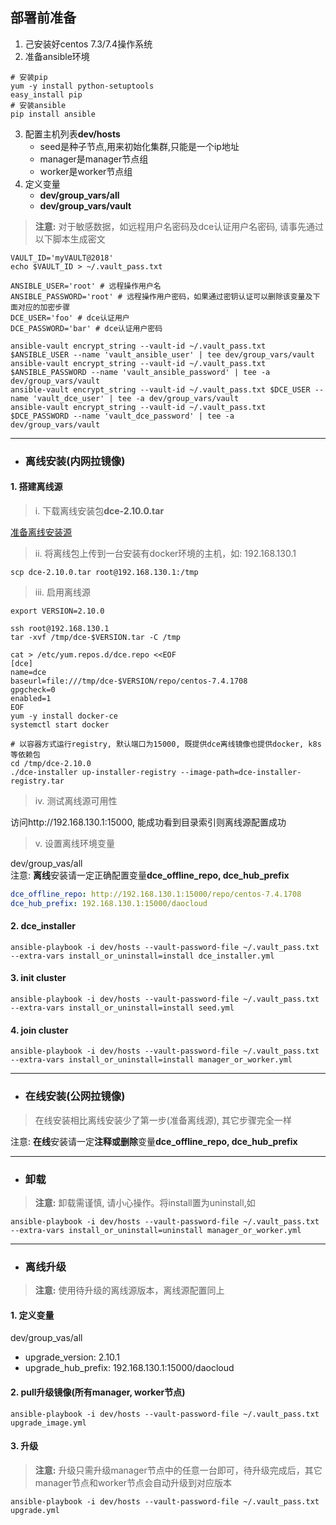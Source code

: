 ## 部署前准备 ##
1. 己安装好centos 7.3/7.4操作系统
2. 准备ansible环境

``` shell
# 安装pip
yum -y install python-setuptools
easy_install pip
# 安装ansible
pip install ansible
```

3.  配置主机列表**dev/hosts**  
	- seed是种子节点,用来初始化集群,只能是一个ip地址
	- manager是manager节点组
	- worker是worker节点组
4.  定义变量
	- **dev/group_vars/all**
	- **dev/group_vars/vault**
> **注意:** 对于敏感数据，如远程用户名密码及dce认证用户名密码, 请事先通过以下脚本生成密文
``` shell
VAULT_ID='myVAULT@2018'
echo $VAULT_ID > ~/.vault_pass.txt

ANSIBLE_USER='root' # 远程操作用户名
ANSIBLE_PASSWORD='root' # 远程操作用户密码，如果通过密钥认证可以删除该变量及下面对应的加密步骤
DCE_USER='foo' # dce认证用户
DCE_PASSWORD='bar' # dce认证用户密码

ansible-vault encrypt_string --vault-id ~/.vault_pass.txt $ANSIBLE_USER --name 'vault_ansible_user' | tee dev/group_vars/vault
ansible-vault encrypt_string --vault-id ~/.vault_pass.txt $ANSIBLE_PASSWORD --name 'vault_ansible_password' | tee -a dev/group_vars/vault
ansible-vault encrypt_string --vault-id ~/.vault_pass.txt $DCE_USER --name 'vault_dce_user' | tee -a dev/group_vars/vault
ansible-vault encrypt_string --vault-id ~/.vault_pass.txt $DCE_PASSWORD --name 'vault_dce_password' | tee -a dev/group_vars/vault
```

-------------------------------------------------------------------------------


- ### 离线安装(内网拉镜像) ###

#### 1. 搭建离线源 ####
> i. 下载离线安装包**dce-2.10.0.tar**  

[准备离线安装源](http://guide.daocloud.io/dce-v2.10/离线安装控制节点-13871615.html)  

> ii. 将离线包上传到一台安装有docker环境的主机，如: 192.168.130.1

``` shell
scp dce-2.10.0.tar root@192.168.130.1:/tmp
```

> iii. 启用离线源
```shell
export VERSION=2.10.0

ssh root@192.168.130.1
tar -xvf /tmp/dce-$VERSION.tar -C /tmp

cat > /etc/yum.repos.d/dce.repo <<EOF
[dce]
name=dce
baseurl=file:///tmp/dce-$VERSION/repo/centos-7.4.1708
gpgcheck=0
enabled=1
EOF
yum -y install docker-ce
systemctl start docker

# 以容器方式运行registry, 默认端口为15000, 既提供dce离线镜像也提供docker, k8s等依赖包
cd /tmp/dce-2.10.0
./dce-installer up-installer-registry --image-path=dce-installer-registry.tar
```
> iv. 测试离线源可用性

访问http://192.168.130.1:15000, 能成功看到目录索引则离线源配置成功

> v. 设置离线环境变量

dev/group_vas/all  
注意: **离线**安装请一定正确配置变量**dce_offline_repo, dce_hub_prefix**
``` yaml
dce_offline_repo: http://192.168.130.1:15000/repo/centos-7.4.1708
dce_hub_prefix: 192.168.130.1:15000/daocloud  
```

#### 2. dce_installer ####
```
ansible-playbook -i dev/hosts --vault-password-file ~/.vault_pass.txt --extra-vars install_or_uninstall=install dce_installer.yml 
```
#### 3. init cluster ####
```
ansible-playbook -i dev/hosts --vault-password-file ~/.vault_pass.txt --extra-vars install_or_uninstall=install seed.yml 
```
#### 4. join cluster ####
```
ansible-playbook -i dev/hosts --vault-password-file ~/.vault_pass.txt --extra-vars install_or_uninstall=install manager_or_worker.yml 
```

-------------------------------------------------------------------------------

- ### 在线安装(公网拉镜像) ###
> 在线安装相比离线安装少了第一步(准备离线源), 其它步骤完全一样  

注意: **在线**安装请一定**注释或删除**变量**dce_offline_repo, dce_hub_prefix**

-------------------------------------------------------------------------------

- ### 卸载 ###
> **注意:** 卸载需谨慎, 请小心操作。将install置为uninstall,如
```
ansible-playbook -i dev/hosts --vault-password-file ~/.vault_pass.txt --extra-vars install_or_uninstall=uninstall manager_or_worker.yml 
```

-------------------------------------------------------------------------------

- ### 离线升级 ###
> **注意:** 使用待升级的离线源版本，离线源配置同上
#### 1. 定义变量 ####
dev/group_vas/all  
- upgrade_version: 2.10.1
- upgrade_hub_prefix: 192.168.130.1:15000/daocloud
#### 2. pull升级镜像(所有manager, worker节点) ####
```
ansible-playbook -i dev/hosts --vault-password-file ~/.vault_pass.txt upgrade_image.yml
```
#### 3. 升级 ####
> **注意:** 升级只需升级manager节点中的任意一台即可，待升级完成后，其它manager节点和worker节点会自动升级到对应版本
```
ansible-playbook -i dev/hosts --vault-password-file ~/.vault_pass.txt upgrade.yml
```
